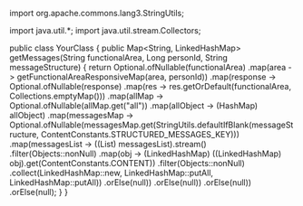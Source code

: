 import org.apache.commons.lang3.StringUtils;

import java.util.*;
import java.util.stream.Collectors;

public class YourClass {
    public Map<String, LinkedHashMap> getMessages(String functionalArea, Long personId, String messageStructure) {
        return Optional.ofNullable(functionalArea)
                .map(area -> getFunctionalAreaResponsiveMap(area, personId))
                .map(response -> Optional.ofNullable(response)
                        .map(res -> res.getOrDefault(functionalArea, Collections.emptyMap()))
                        .map(allMap -> Optional.ofNullable(allMap.get("all"))
                                .map(allObject -> (HashMap) allObject)
                                .map(messagesMap -> Optional.ofNullable(messagesMap.get(StringUtils.defaultIfBlank(messageStructure, ContentConstants.STRUCTURED_MESSAGES_KEY)))
                                        .map(messagesList -> ((List) messagesList).stream()
                                                .filter(Objects::nonNull)
                                                .map(obj -> (LinkedHashMap) ((LinkedHashMap) obj).get(ContentConstants.CONTENT))
                                                .filter(Objects::nonNull)
                                                .collect(LinkedHashMap::new, LinkedHashMap::putAll, LinkedHashMap::putAll))
                                        .orElse(null))
                                .orElse(null))
                        .orElse(null))
                .orElse(null);
    }
}
